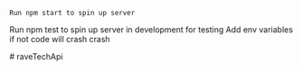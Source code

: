 
```
Run npm start to spin up server
```
Run npm test to spin up server in development for testing
Add env variables if not code will crash crash

 #   r a v e T e c h A p i 
 
 
